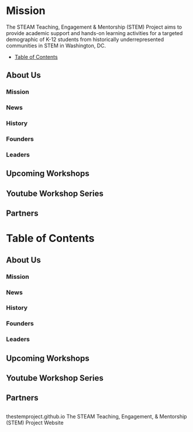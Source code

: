 # Mission

The STEAM Teaching, Engagement & Mentorship (STEM) Project aims to provide academic support and hands-on learning activities for a targeted demographic of K-12 students from historically underrepresented communities in STEM in Washington, DC.


* [Table of Contents](#tableofcontents)

## About Us 

### Mission

### News

### History

### Founders 

### Leaders 

## Upcoming Workshops 

## Youtube Workshop Series

## Partners




# Table of Contents

## About Us 

### Mission

### News

### History

### Founders 

### Leaders 

## Upcoming Workshops 

## Youtube Workshop Series

## Partners


##


##


##


##


##


##


##



thestemproject.github.io
The STEAM Teaching, Engagement, &amp; Mentorship (STEM) Project Website




